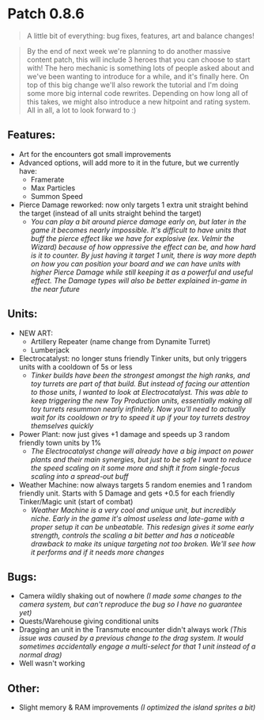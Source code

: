 # Patch 0.8.6
> A little bit of everything: bug fixes, features, art and balance changes!

> By the end of next week we're planning to do another massive content patch, this will include 3 heroes that you can choose to start with! The hero mechanic is something lots of people asked about and we've been wanting to introduce for a while, and it's finally here. On top of this big change we'll also rework the tutorial and I'm doing some more big internal code rewrites. Depending on how long all of this takes, we might also introduce a new hitpoint and rating system. All in all, a lot to look forward to :)
## Features:
- Art for the encounters got small improvements
- Advanced options, will add more to it in the future, but we currently have:
  - Framerate
  - Max Particles
  - Summon Speed
- Pierce Damage reworked: now only targets 1 extra unit straight behind the target (instead of all units straight behind the target)
  - *You can play a bit around pierce damage early on, but later in the game it becomes nearly impossible. It's difficult to have units that buff the pierce effect like we have for explosive (ex. Velmir the Wizard) because of how oppressive the effect can be, and how hard is it to counter. By just having it target 1 unit, there is way more depth on how you can position your board and we can have units with higher Pierce Damage while still keeping it as a powerful and useful effect. The Damage types will also be better explained in-game in the near future*

## Units:
- NEW ART:
  - Artillery Repeater (name change from Dynamite Turret)
  - Lumberjack
- Electrocatalyst: no longer stuns friendly Tinker units, but only triggers units with a cooldown of 5s or less
  - *Tinker builds have been the strongest amongst the high ranks, and toy turrets are part of that build. But instead of facing our attention to those units, I wanted to look at Electrocatalyst. This was able to keep triggering the new Toy Production units, essentially making all toy turrets resummon nearly infinitely. Now you'll need to actually wait for its cooldown or try to speed it up if your toy turrets destroy themselves quickly*
- Power Plant: now just gives +1 damage and speeds up 3 random friendly town units by 1%
  - *The Electrocatalyst change will already have a big impact on power plants and their main synergies, but just to be safe I want to reduce the speed scaling on it some more and shift it from single-focus scaling into a spread-out buff*
- Weather Machine: now always targets 5 random enemies and 1 random friendly unit. Starts with 5 Damage and gets +0.5 for each friendly Tinker/Magic unit (start of combat)
  - *Weather Machine is a very cool and unique unit, but incredibly niche. Early in the game it's almost useless and late-game with a proper setup it can be unbeatable. This redesign gives it some early strength, controls the scaling a bit better and has a noticeable drawback to make its unique targeting not too broken. We'll see how it performs and if it needs more changes*

## Bugs:
- Camera wildly shaking out of nowhere *(I made some changes to the camera system, but can't reproduce the bug so I have no guarantee yet)*
- Quests/Warehouse giving conditional units
- Dragging an unit in the Transmute encounter didn't always work *(This issue was caused by a previous change to the drag system. It would sometimes accidentally engage a multi-select for that 1 unit instead of a normal drag)*
- Well wasn't working

## Other:
- Slight memory & RAM improvements *(I optimized the island sprites a bit)*